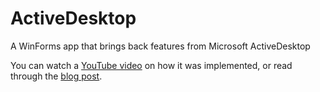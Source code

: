 # ActiveDesktop
A WinForms app that brings back features from Microsoft ActiveDesktop

You can watch a [YouTube video](https://youtu.be/k5Vqidwxt1c) on how it was implemented, or read through the [blog post](https://letsmakecode.com/?p=140).
